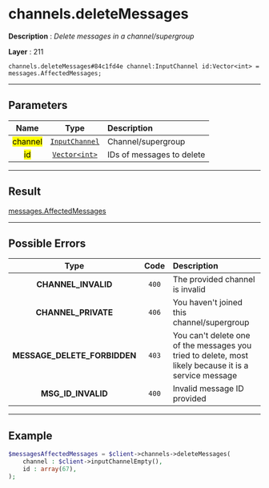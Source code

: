 # channels.deleteMessages

**Description** : *Delete messages in a channel/supergroup*

**Layer** : 211

```tl
channels.deleteMessages#84c1fd4e channel:InputChannel id:Vector<int> = messages.AffectedMessages;
```

---

## Parameters

| Name | Type | Description |
| :---: | :---: | :--- |
| <mark>channel</mark> | [`InputChannel`](type/InputChannel) | Channel/supergroup |
| <mark>id</mark> | [`Vector<int>`](type/int) | IDs of messages to delete |

---

## Result

[messages.AffectedMessages](type/messages.AffectedMessages)

---

## Possible Errors

| Type | Code | Description |
| :---: | :---: | :--- |
| **CHANNEL_INVALID** | `400` | The provided channel is invalid |
| **CHANNEL_PRIVATE** | `406` | You haven't joined this channel/supergroup |
| **MESSAGE_DELETE_FORBIDDEN** | `403` | You can't delete one of the messages you tried to delete, most likely because it is a service message |
| **MSG_ID_INVALID** | `400` | Invalid message ID provided |

---

## Example

```php
$messagesAffectedMessages = $client->channels->deleteMessages(
	channel : $client->inputChannelEmpty(),
	id : array(67),
);
```
